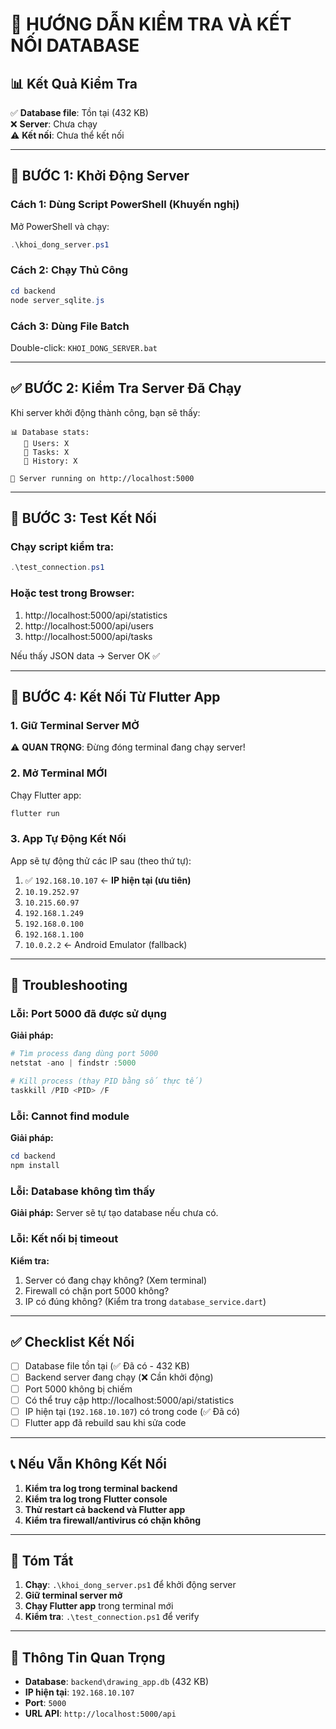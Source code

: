 # 🔌 HƯỚNG DẪN KIỂM TRA VÀ KẾT NỐI DATABASE

## 📊 Kết Quả Kiểm Tra

✅ **Database file**: Tồn tại (432 KB)  
❌ **Server**: Chưa chạy  
⚠️ **Kết nối**: Chưa thể kết nối

---

## 🚀 BƯỚC 1: Khởi Động Server

### **Cách 1: Dùng Script PowerShell (Khuyến nghị)**

Mở PowerShell và chạy:

```powershell
.\khoi_dong_server.ps1
```

### **Cách 2: Chạy Thủ Công**

```powershell
cd backend
node server_sqlite.js
```

### **Cách 3: Dùng File Batch**

Double-click: `KHOI_DONG_SERVER.bat`

---

## ✅ BƯỚC 2: Kiểm Tra Server Đã Chạy

Khi server khởi động thành công, bạn sẽ thấy:

```
📊 Database stats:
   👥 Users: X
   📝 Tasks: X
   📜 History: X

🚀 Server running on http://localhost:5000
```

---

## 🧪 BƯỚC 3: Test Kết Nối

### **Chạy script kiểm tra:**

```powershell
.\test_connection.ps1
```

### **Hoặc test trong Browser:**

1. http://localhost:5000/api/statistics
2. http://localhost:5000/api/users
3. http://localhost:5000/api/tasks

Nếu thấy JSON data → Server OK ✅

---

## 📱 BƯỚC 4: Kết Nối Từ Flutter App

### **1. Giữ Terminal Server MỞ**

⚠️ **QUAN TRỌNG**: Đừng đóng terminal đang chạy server!

### **2. Mở Terminal MỚI**

Chạy Flutter app:

```bash
flutter run
```

### **3. App Tự Động Kết Nối**

App sẽ tự động thử các IP sau (theo thứ tự):

1. ✅ `192.168.10.107` ← **IP hiện tại (ưu tiên)**
2. `10.19.252.97`
3. `10.215.60.97`
4. `192.168.1.249`
5. `192.168.0.100`
6. `192.168.1.100`
7. `10.0.2.2` ← Android Emulator (fallback)

---

## 🔧 Troubleshooting

### **Lỗi: Port 5000 đã được sử dụng**

**Giải pháp:**
```powershell
# Tìm process đang dùng port 5000
netstat -ano | findstr :5000

# Kill process (thay PID bằng số thực tế)
taskkill /PID <PID> /F
```

### **Lỗi: Cannot find module**

**Giải pháp:**
```powershell
cd backend
npm install
```

### **Lỗi: Database không tìm thấy**

**Giải pháp:** Server sẽ tự tạo database nếu chưa có.

### **Lỗi: Kết nối bị timeout**

**Kiểm tra:**
1. Server có đang chạy không? (Xem terminal)
2. Firewall có chặn port 5000 không?
3. IP có đúng không? (Kiểm tra trong `database_service.dart`)

---

## ✅ Checklist Kết Nối

- [ ] Database file tồn tại (✅ Đã có - 432 KB)
- [ ] Backend server đang chạy (❌ Cần khởi động)
- [ ] Port 5000 không bị chiếm
- [ ] Có thể truy cập http://localhost:5000/api/statistics
- [ ] IP hiện tại (`192.168.10.107`) có trong code (✅ Đã có)
- [ ] Flutter app đã rebuild sau khi sửa code

---

## 📞 Nếu Vẫn Không Kết Nối

1. **Kiểm tra log trong terminal backend**
2. **Kiểm tra log trong Flutter console**
3. **Thử restart cả backend và Flutter app**
4. **Kiểm tra firewall/antivirus có chặn không**

---

## 🎯 Tóm Tắt

1. **Chạy**: `.\khoi_dong_server.ps1` để khởi động server
2. **Giữ terminal server mở**
3. **Chạy Flutter app** trong terminal mới
4. **Kiểm tra**: `.\test_connection.ps1` để verify

---

## 📍 Thông Tin Quan Trọng

- **Database**: `backend\drawing_app.db` (432 KB)
- **IP hiện tại**: `192.168.10.107`
- **Port**: `5000`
- **URL API**: `http://localhost:5000/api`


